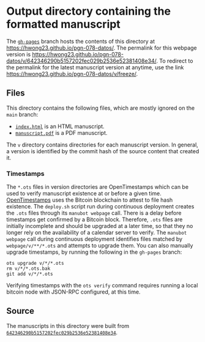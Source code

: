 # Output directory containing the formatted manuscript

The [`gh-pages`](https://github.com/hwong23/pgn-078-datos/tree/gh-pages) branch hosts the contents of this directory at <https://hwong23.github.io/pgn-078-datos/>.
The permalink for this webpage version is <https://hwong23.github.io/pgn-078-datos/v/642346290b5157202fec029b2536e52381408e34/>.
To redirect to the permalink for the latest manuscript version at anytime, use the link <https://hwong23.github.io/pgn-078-datos/v/freeze/>.

## Files

This directory contains the following files, which are mostly ignored on the `main` branch:

+ [`index.html`](index.html) is an HTML manuscript.
+ [`manuscript.pdf`](manuscript.pdf) is a PDF manuscript.

The `v` directory contains directories for each manuscript version.
In general, a version is identified by the commit hash of the source content that created it.

### Timestamps

The `*.ots` files in version directories are OpenTimestamps which can be used to verify manuscript existence at or before a given time.
[OpenTimestamps](https://opentimestamps.org/) uses the Bitcoin blockchain to attest to file hash existence.
The `deploy.sh` script run during continuous deployment creates the `.ots` files through its `manubot webpage` call.
There is a delay before timestamps get confirmed by a Bitcoin block.
Therefore, `.ots` files are initially incomplete and should be upgraded at a later time, so that they no longer rely on the availability of a calendar server to verify.
The `manubot webpage` call during continuous deployment identifies files matched by `webpage/v/**/*.ots` and attempts to upgrade them.
You can also manually upgrade timestamps, by running the following in the `gh-pages` branch:

```shell
ots upgrade v/*/*.ots
rm v/*/*.ots.bak
git add v/*/*.ots
```

Verifying timestamps with the `ots verify` command requires running a local bitcoin node with JSON-RPC configured, at this time.

## Source

The manuscripts in this directory were built from
[`642346290b5157202fec029b2536e52381408e34`](https://github.com/hwong23/pgn-078-datos/commit/642346290b5157202fec029b2536e52381408e34).
